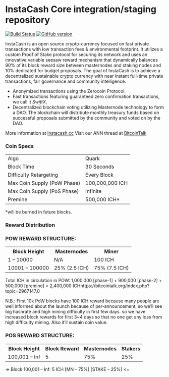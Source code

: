 InstaCash Core integration/staging repository
=====================================

[![Build Status](https://travis-ci.org/InstaCash-Project/InstaCash.svg?branch=master)](https://travis-ci.org/InstaCash-Project/InstaCash) [![GitHub version](https://badge.fury.io/gh/InstaCash-Project%2FInstaCash.svg)](https://badge.fury.io/gh/InstaCash-Project%2FInstaCash)

InstaCash is an open source crypto-currency focused on fast private transactions with low transaction fees & environmental footprint.  It utilizes a custom Proof of Stake protocol for securing its network and uses an innovative variable seesaw reward mechanism that dynamically balances 90% of its block reward size between masternodes and staking nodes and 10% dedicated for budget proposals. The goal of InstaCash is to achieve a decentralized sustainable crypto currency with near instant full-time private transactions, fair governance and community intelligence.
- Anonymized transactions using the Zerocoin Protocol.
- Fast transactions featuring guaranteed zero confirmation transactions, we call it _SwiftX_.
- Decentralized blockchain voting utilizing Masternode technology to form a DAO. The blockchain will distribute monthly treasury funds based on successful proposals submitted by the community and voted on by the DAO.

More information at [instacash.cc](https://instacash.cc) Visit our ANN thread at [BitcoinTalk](https://bitcointalk.org/index.php?topic=2967147.0)

### Coin Specs
<table>
<tr><td>Algo</td><td>Quark</td></tr>
<tr><td>Block Time</td><td>30 Seconds</td></tr>
<tr><td>Difficulty Retargeting</td><td>Every Block</td></tr>
<tr><td>Max Coin Supply (PoW Phase)</td><td>100,000,000 ICH</td></tr>
<tr><td>Max Coin Supply (PoS Phase)</td><td>Infinite</td></tr>
<tr><td>Premine</td><td>500,000 ICH*</td></tr>
</table>

*will be burned in future blocks.

### Reward Distribution


### POW REWARD STRUCTURE:

<table>
<th>Block Height</th><th>Masternodes</th><th>Miner</th>
<tr><td>1 – 10000</td><td>N/A</td><td>100 ICH</td></tr>
<tr><td>10001 – 100000</td><td>25% (2.5 ICH)</td><td>75% (7.5 ICH)</td></tr>
</table>

Total ICH in circulation in POW: 1,000,000 [phase-1] + 900,000 [phase-2] + 500,000 [premine] = 2,400,000 ICHhttps://bitcointalk.org/index.php?topic=2967147.0

N.B.: First 10k PoW blocks have 100 ICH reward because many people are well informed about the launch because of per-announcement, so we’ll see big hashrate and high mining difficulty in first few days. so we have increased block rewards for first 3~4 days so that no one get any loss from high difficulty mining. Also it’ll sustain coin value.

 

### POS REWARD STRUCTURE: 
<table>
 <th>Block Height</th><th>Block Reward</th><th>Masternodes</th><th>Stakers</th>
<tr><td>100,001 – Inf</td><td>5</td><td>75%</td><td>25%</td></tr>
</table>
=> Block 100,001 – Inf: 5 ICH [MN – 75%] [STAKE – 25%] <=
